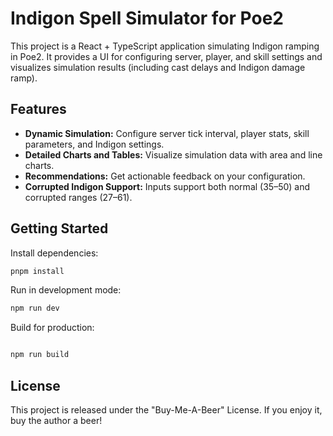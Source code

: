# Indigon Spell Simulator for Poe2

This project is a React + TypeScript application simulating Indigon ramping in Poe2. It provides a UI for configuring server, player, and skill settings and visualizes simulation results (including cast delays and Indigon damage ramp).

## Features

- **Dynamic Simulation:** Configure server tick interval, player stats, skill parameters, and Indigon settings.
- **Detailed Charts and Tables:** Visualize simulation data with area and line charts.
- **Recommendations:** Get actionable feedback on your configuration.
- **Corrupted Indigon Support:** Inputs support both normal (35–50) and corrupted ranges (27–61).

## Getting Started

Install dependencies:

```bash
pnpm install
```

Run in development mode:

```bash
npm run dev
```

Build for production:

```bash

npm run build
```

## License

This project is released under the "Buy-Me-A-Beer" License. If you enjoy it, buy the author a beer!
